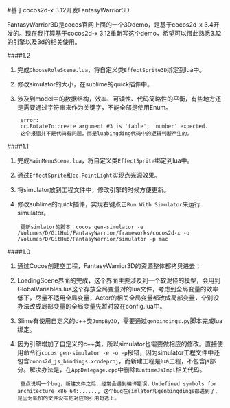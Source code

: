 #基于cocos2d-x 3.12开发FantasyWarrior3D

FantasyWarrior3D是cocos官网上面的一个3Ddemo，是基于cocos2d-x 3.4开发的。现在我打算基于cocos2d-x 3.12重新写这个demo，希望可以借此熟悉3.12的引擎以及3d的相关使用。  

####1.2
1. 完成`ChooseRoleScene.lua`，将自定义类`EffectSprite3D`绑定到lua中。
2. 修改simulator的大小，在sublime的quick插件中。
3. 涉及到model中的数据结构，效率、可读性、代码简略性的平衡，有些地方还是需要通过字符串来作为关键字，不能全部是使用Enum。

		error:
		cc.RotateTo:create argument #3 is 'table'; 'number' expected.
		这个报错并不是代码有问题，而是luabingding代码中的逻辑判断产生的。



####1.1
1. 完成`MainMenuScene.lua`，将自定义类`EffectSprite`绑定到lua中。
2. 通过`EffectSprite`和`cc.PointLight`实现点光源效果。
3. 将simulator放到工程文件中，修改引擎的时候方便更新。
4. 修改sublime的quick插件，实现右键点击`Run With Simulator`来运行simulator。

		更新simlator的脚本：cocos gen-simulator -e /Volumes/D/GitHub/FantasyWarrior/frameworks/cocos2d-x -o /Volumes/D/GitHub/FantasyWarrior/simulator -p mac


####1.0  
1. 通过Cocos创建空工程，FantasyWarrior3D的资源整体都拷贝进去；  
2. LoadingScene界面的完成，这个界面主要涉及到一个软泥怪的模型，会用到GlobalVariables.lua这个存放全局变量对的lua文件，考虑到全局变量的效率低下，尽量不适用全局变量，Actor的相关全局变量都改成局部变量，个别没办法改成局部变量的全局变量先暂时放在config.lua中。
3. Slime有使用自定义的c++类`JumpBy3D`，需要通过`genbindings.py`脚本完成lua绑定。
4. 因为引擎增加了自定义的c++类，所以simulator也需要做相应的修改。直接使用命令行`cocos gen-simulator -e -o -p`报错，因为simulator工程文件中还包含`cocos2d_js_bindings.xcodeproj`，而新建工程是lua工程，不包含js部分。解决办法是，在`AppDelegage.cpp`中删除`RuntimeJsImpl`相关代码。

		重点说明一个bug，新建文件之后，经常会遇到编译错误，Undefined symbols for architecture x86_64:......, 这个bug在simlator和genbingdings都遇到了，是因为新加的文件没有把对应的引用勾选上。